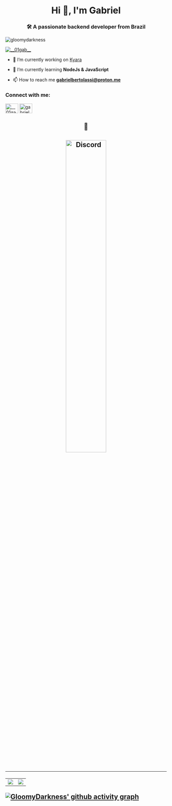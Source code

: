 <h1 align="center">Hi 👋, I'm Gabriel</h1>
<h3 align="center">🛠 A passionate backend developer from Brazil</h3>

<p align="left"> <img src="https://komarev.com/ghpvc/?username=gloomydarkness&label=Profile%20views&color=00fffb&style=plastic" alt="gloomydarkness" /> </p>

<p align="left"> <a href="https://twitter.com/__01gab__" target="blank"><img src="https://img.shields.io/twitter/follow/__01gab__?logo=twitter&style=for-the-badge" alt="__01gab__" /></a> </p>

- 🔭 I’m currently working on [Kyara](https://github.com/GloomyDarkness/Kyara)

- 🌱 I’m currently learning **NodeJs & JavaScript**

- 📫 How to reach me **gabrielbertolassi@proton.me**

<h3 align="left">Connect with me:</h3>
<p align="left">
<a href="https://twitter.com/__01gab__" target="blank"><img align="center" src="https://raw.githubusercontent.com/rahuldkjain/github-profile-readme-generator/master/src/images/icons/Social/twitter.svg" alt="__01gab__" height="30" width="40" /></a>
<a href="https://instagram.com/gabriel_bertolassi" target="blank"><img align="center" src="https://raw.githubusercontent.com/rahuldkjain/github-profile-readme-generator/master/src/images/icons/Social/instagram.svg" alt="gabriel_bertolassi" height="30" width="40" /></a>
</p>

<h2 align="center">
👀
<h2>
<p align="center" dir="auto">
   <a href="https://discord.com/users/979727152364810280" rel="follow">
   <img width="50%" alt="Discord" src="https://lanyard.cnrad.dev/api/979727152364810280?bg=1f1f1f&amp;borderRadius=5px" style="max-width: 100%;">
   </a>
</p>
<hr>
</hr>
<table align="center">
   <tbody>
      <tr>
         <td style="max-width:100%">
            <a target="_blank" rel="noopener noreferrer" href="https://github-readme-stats.vercel.app/api/?username=GloomyDarkness&amp;show_icons=true&amp;title_color=539BF5&amp;text_color=9f9f9f&amp;bg_color=00000000&amp;hide_border=true&amp;icon_color=539BF5&amp;hide_title=true&amp;count_private=false"><img 
            src="https://github-readme-stats.vercel.app/api/?username=GloomyDarkness&amp;show_icons=true&amp;title_color=539BF5&amp;text_color=9f9f9f&amp;bg_color=00000000&amp;hide_border=true&amp;icon_color=539BF5&amp;hide_title=true&amp;count_private=false"</a>
         </td>
         <td style="max-width:100%">
            <a target="_blank" rel="noopener noreferrer" 
               href="https://github-readme-stats.vercel.app/api/top-langs/?username=GloomyDarkness&amp;show_icons=true&amp;title_color=539BF5&amp;text_color=9f9f9f&amp;bg_color=00000000&amp;hide_border=true&amp;icon_color=00000000&amp;count_private=false"><img 
            src="https://github-readme-stats.vercel.app/api/top-langs/?username=GloomyDarkness&amp;show_icons=true&amp;title_color=539BF5&amp;text_color=9f9f9f&amp;bg_color=00000000&amp;hide_border=true&amp;icon_color=00000000&amp;count_private=false" </a>
      </tr>
   </tbody>
</table>
<p dir="auto"><a href="https://activity-graph.herokuapp.com/graph?username=GloomyDarkness&amp;custom_title=Contribution%20Graph&amp;bg_color=00000000&amp;area_color=539BF5&amp;color=9f9f9f&amp;line=539BF5&amp;point=539BF5&amp;area=true&amp;hide_border=true"><img alt="GloomyDarkness' github activity graph" src="https://activity-graph.herokuapp.com/graph?username=GloomyDarkness&amp;custom_title=Contribution%20Graph&amp;bg_color=00000000&amp;area_color=539BF5&amp;color=9f9f9f&amp;line=539BF5&amp;point=539BF5&amp;area=true&amp;hide_border=true" style="max-width: 100%;"></a></p>

